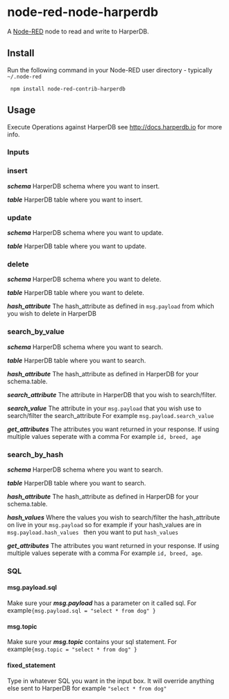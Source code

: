 node-red-node-harperdb
========================
A <a href="http://nodered.org" target="_new">Node-RED</a> node to read and write to HarperDB.

Install
-------

Run the following command in your Node-RED user directory - typically `~/.node-red`
```
 npm install node-red-contrib-harperdb
```

Usage
-----
Execute Operations against HarperDB see <a href="http://docs.harperdb.io"> http://docs.harperdb.io for more info. 
### Inputs

### insert

***schema*** HarperDB schema where you want to insert.

***table*** HarperDB table where you want to insert.




### update

***schema*** HarperDB schema where you want to update.

***table*** HarperDB table where you want to  update.



### delete

***schema*** HarperDB schema where you want to delete.

***table*** HarperDB table where you want to delete.

***hash_attribute*** The hash_attribute as defined in `msg.payload` from which you wish to delete in HarperDB






### search_by_value

***schema*** HarperDB schema where you want to search.

***table*** HarperDB table where you want to search.

***hash_attribute*** The hash_attribute as defined in HarperDB for your schema.table.

***search_attribute*** The attribute in HarperDB that you wish to search/filter.

***search_value*** The attribute in your `msg.payload` that you wish use to search/filter the search_attribute For example `msg.payload.search_value`

***get_attributes*** The attributes you want returned in your response.  If using multiple values seperate with a comma For example ` id, breed, age `


### search_by_hash

***schema*** HarperDB schema where you want to search.

***table*** HarperDB table where you want to search.

***hash_attribute*** The hash_attribute as defined in HarperDB for your schema.table.

***hash_values*** Where the values you wish to search/filter the hash_attribute on live in your `msg.payload`  so for example if your hash_values are in `msg.payload.hash_values `  then you want to put `hash_values`

***get_attributes*** The attributes you want returned in your response.  If using multiple values seperate with a comma For example ` id, breed, age `.


### SQL
#### msg.payload.sql

Make sure your ***msg.payload*** has a parameter on it called sql.  For example`{msg.payload.sql = "select * from dog" }`

#### msg.topic

Make sure your ***msg.topic*** contains your sql statement.  For example`{msg.topic = "select * from dog" }`

#### fixed_statement

Type in whatever SQL you want in the input box.  It will override anything else sent to HarperDB for example ` "select * from dog" `
